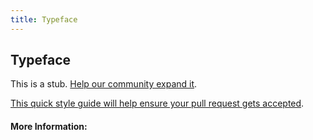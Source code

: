 ```yaml
---
title: Typeface
---
```


## Typeface

This is a stub. [Help our community expand it](https://github.com/freeCodeCamp/guide-articles/tree/master/articles/Design/Typography/Typeface/index.md).

[This quick style guide will help ensure your pull request gets accepted](https://github.com/freeCodeCamp/guide-articles/blob/master/README.md).

<!-- The article goes here, in GitHub-flavored Markdown. Feel free to add YouTube videos, images, and CodePen/JSBin embeds  -->

#### More Information:
<!-- Please add any articles you think might be helpful to read before writing the article -->


